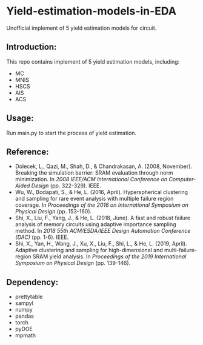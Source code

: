 # Yield-estimation-models-in-EDA

Unofficial implement of 5 yield estimation models for circuit.



## Introduction:

This repo contains implement of 5 yield estimation models, including:

- MC
- MNIS
- HSCS
- AIS
- ACS



## Usage:

Run main.py to start the process of yield estimation. 



## Reference:

- Dolecek, L., Qazi, M., Shah, D., & Chandrakasan, A. (2008, November). Breaking the simulation barrier: SRAM evaluation through norm minimization. In *2008 IEEE/ACM International Conference on Computer-Aided Design* (pp. 322-329). IEEE.
- Wu, W., Bodapati, S., & He, L. (2016, April). Hyperspherical clustering and sampling for rare event analysis with multiple failure region coverage. In *Proceedings of the 2016 on International Symposium on Physical Design* (pp. 153-160).
- Shi, X., Liu, F., Yang, J., & He, L. (2018, June). A fast and robust failure analysis of memory circuits using adaptive importance sampling method. In *2018 55th ACM/ESDA/IEEE Design Automation Conference (DAC)* (pp. 1-6). IEEE.
- Shi, X., Yan, H., Wang, J., Xu, X., Liu, F., Shi, L., & He, L. (2019, April). Adaptive clustering and sampling for high-dimensional and multi-failure-region SRAM yield analysis. In *Proceedings of the 2019 International Symposium on Physical Design* (pp. 139-146).



## Dependency:

- prettytable
- sampyl
- numpy
- pandas
- torch
- pyDOE
- mpmath
